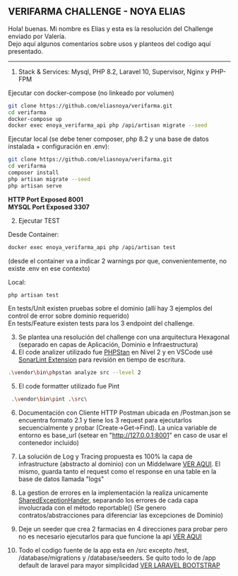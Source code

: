 ## VERIFARMA CHALLENGE - NOYA ELIAS

Hola! buenas. Mi nombre es Elías y esta es la resolución del Challenge enviado por Valería.
<br/>
Dejo aquí algunos comentarios sobre usos y planteos del codigo aquí presentado.

<hr/>

1. Stack & Services: Mysql, PHP 8.2, Laravel 10, Supervisor, Nginx y PHP-FPM

Ejecutar con docker-compose (no linkeado por volumen)

```bash
git clone https://github.com/eliasnoya/verifarma.git
cd verifarma
docker-compose up
docker exec enoya_verifarma_api php /api/artisan migrate --seed
```

Ejecutar local (se debe tener composer, php 8.2 y una base de datos instalada + configuración en .env):

```bash
git clone https://github.com/eliasnoya/verifarma.git
cd verifarma
composer install
php artisan migrate --seed
php artisan serve
```

<b>HTTP Port Exposed 8001</b>
<br/>
<b>MYSQL Port Exposed 3307</b>

2. Ejecutar TEST

Desde Container:

```bash
docker exec enoya_verifarma_api php /api/artisan test
```
(desde el container va a indicar 2 warnings por que, convenientemente, no existe .env en ese contexto)

Local:

```bash
php artisan test
```

En tests/Unit existen pruebas sobre el dominio (allí hay 3 ejemplos del control de error sobre dominio requerido)
<br/>
En tests/Feature existen tests para los 3 endpoint del challenge.

3. Se plantea una resolución del challenge con una arquitectura Hexagonal (separado en capas de Aplicación, Dominio e Infraestructura)
4. El code analizer utilizado fue [PHPStan](https://phpstan.org/) en Nivel 2 y en VSCode usé [SonarLint Extension](https://marketplace.visualstudio.com/items?itemName=SonarSource.sonarlint-vscode) para revisión en tiempo de escritura.

```bash
.\vendor\bin\phpstan analyze src --level 2
```

5. El code formatter utilizado fue Pint

```bash
 .\vendor\bin\pint .\src\
```

6. Documentación con Cliente HTTP Postman ubicada en <root>/Postman.json se encuentra formato 2.1 y tiene los 3 request para ejecutarlos secuencialmente y probar (Create->Get->Find). La unica variable de entorno es base_url (setear en "http://127.0.0.1:8001" en caso de usar el contenedor incluido)  
   

7. La solución de Log y Tracing propuesta es 100% la capa de infrastructure (abstracto al dominio) con un Middelware [VER AQUI](https://github.com/eliasnoya/verifarma-challenge/blob/main/src/Shared/Infrastructure/Middleware/HttpLoggerMiddleware.php). El mismo, guarda tanto el request como el response en una table en la base de datos llamada "logs"

8. La gestion de errores en la implementación la realiza unicamente [SharedExceptionHander](https://github.com/eliasnoya/verifarma/blob/main/src/Shared/Infrastructure/SharedExceptionHandler.php), separando los errores de cada capa involucrada con el método reportable() (Se genero contratos/abstracciones para diferenciar las excepciones de Dominio)

9. Deje un seeder que crea 2 farmacias en 4 direcciones para probar pero no es necesario ejecutarlos para que funcione la api [VER AQUI](https://github.com/eliasnoya/verifarma-challenge/blob/main/database/seeders/DatabaseSeeder.php)

10. Todo el codigo fuente de la app esta en <root>/src excepto <root>/test, <root>/database/migrations y <root>/database/seeders. Se quito todo lo de <root>/app default de laravel para mayor simplicidad
    [VER LARAVEL BOOTSTRAP](https://github.com/eliasnoya/verifarma/blob/main/bootstrap/app.php)
